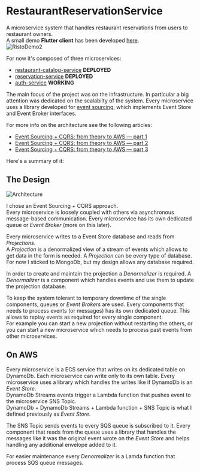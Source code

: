# RestaurantReservationService
A microservice system that handles restaurant reservations from users to restaurant owners.  
A small demo **Flutter client** has been developed [here](https://github.com/Danver97/RistoCustomer).  
![RistoDemo2](https://user-images.githubusercontent.com/28715404/65910058-385c9000-e3ca-11e9-89e7-a4c0f424589e.gif)

For now it's composed of three microservices:
- [restaurant-catalog-service](https://github.com/Danver97/restaurant-catalog-service) **DEPLOYED**
- [reservation-service](https://github.com/Danver97/reservation-service) **DEPLOYED**
- [auth-service](https://github.com/Danver97/auth-service) **WORKING**

The main focus of the project was on the infrastructure. In particular a big attention was dedicated on the scalabilty of the system.
Every microservice uses a library developed for [event sourcing](https://github.com/Danver97/eventSourcing), which implements Event Store and Event Broker interfaces.

For more info on the architecture see the following articles:
- [Event Sourcing + CQRS: from theory to AWS — part 1](https://medium.com/@chri.pae/event-sourcing-cqrs-from-theory-to-aws-part-1-cb5134a035d5?source=friends_link&sk=aaf1d0d5ddb4ab875cc6532d75c39fde)
- [Event Sourcing + CQRS: from theory to AWS — part 2](https://medium.com/@chri.pae/event-sourcing-cqrs-from-theory-to-aws-part-2-50f126014d91?source=friends_link&sk=71ecc5c07e775018d56332c3c8abf2e5)
- [Event Sourcing + CQRS: from theory to AWS — part 3](https://medium.com/@chri.pae/event-sourcing-cqrs-from-theory-to-aws-part-3-87172efa3971?source=friends_link&sk=17acf8fbdc7b77630420c285c0f12881)

Here's a summary of it:

## The Design

![Architecture](https://user-images.githubusercontent.com/28715404/65134055-ffa0dc00-da03-11e9-8bec-3b7d0d6fef64.png)

I chose an Event Sourcing + CQRS approach.  
Every microservice is loosely coupled with others via asynchronous message-based communication. Every microservice has its own dedicated queue or *Event Broker* (more on this later).

Every microservice writes to a Event Store database and reads from *Projections*.  
A *Projection* is a denormalized view of a stream of events which allows to get data in the form is needed. A *Projection* can be every type of database. For now I sticked to MongoDb, but my design allows any database required.

In order to create and maintain the projection a *Denormalizer* is required. A *Denormalizer* is a component which handles events and use them to update the projection database.

To keep the system tolerant to temporary downtime of the single components, queues or *Event Brokers* are used. Every components that needs to process events (or messages) has its own dedicated queue. This allows to replay events as required for every single component.  
For example you can start a new projection without restarting the others, or you can start a new microservice which needs to process past events from other microservices.

## On AWS

Every microservice is a ECS service that writes on its dedicated table on DynamoDb. Each microservice can write only to its own table.  Every microservice uses a library which handles the writes like if DynamoDb is an *Event Store*.  
DynamoDb Streams events trigger a Lambda function that pushes event to the microservice SNS Topic.  
DynamoDb + DynamoDb Streams + Lambda function + SNS Topic is what I defined previously as *Event Store*.

The SNS Topic sends events to every SQS queue is subscribed to it. Every component that reads from the queue uses a library that handles the messages like it was the original event wrote on the *Event Store* and helps handling any additional envelope added to it.

For easier maintenance every *Denormalizer* is a Lamda function that process SQS queue messages.

[comment]: <![AWS Microservice Architecture](https://github.com/Danver97/TheForkReplica/blob/master/Microservice%20Architecture.svg)>
